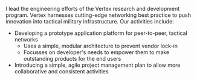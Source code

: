 I lead the engineering efforts of the Vertex research and development program. Vertex harnesses cutting-edge networking best practice to push innovation into tactical military infrastructure. Our activities include:
- Developing a prototype application platform for peer-to-peer, tactical networks
	- Uses a simple, modular architecture to prevent vendor lock-in
	- Focusses on developer's needs to empower them to make outstanding products for the end users
- Introducing a simple, agile project management plan to allow more collaborative and consistent activities